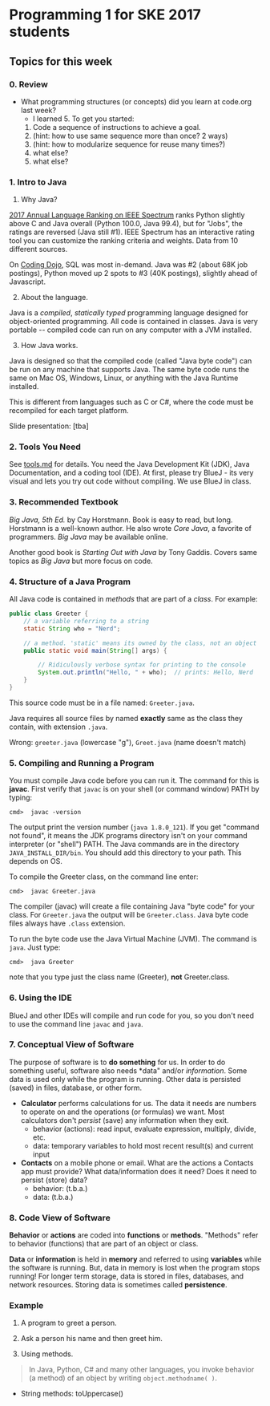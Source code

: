# Programming 1 for SKE 2017 students

## Topics for this week

### 0. Review

* What programming structures (or concepts) did you learn at code.org last week?
    * I learned 5.  To get you started:
    1. Code a sequence of instructions to achieve a goal.
    2. (hint: how to use same sequence more than once? 2 ways)
    3. (hint: how to modularize sequence for reuse many times?)
    4. what else?
    5. what else?


### 1. Intro to Java
1. Why Java?

[2017 Annual Language Ranking on IEEE Spectrum](http://spectrum.ieee.org/computing/software/top-programming-languages-2017-focus-on-jobs) ranks Python slightly above C and Java overall (Python 100.0, Java 99.4), but for "Jobs", the ratings are reversed (Java still #1). IEEE Spectrum has an interactive rating tool you can customize the ranking criteria and weights. Data from 10 different sources.

On [Coding Dojo](http://www.codingdojo.com/blog/9-most-in-demand-programming-languages-of-2017/), SQL was most in-demand. Java was #2 (about 68K job postings), Python moved up 2 spots to #3 (40K postings), slightly ahead of Javascript.

2. About the language.

Java is a *compiled*, *statically typed* programming language designed for object-oriented programming.  All code is contained in classes.  Java is very portable -- compiled code can run on any computer with a JVM installed.

3. How Java works.

Java is designed so that the compiled code (called "Java byte code")
can be run on any machine that supports Java.  The same byte code
runs the same on Mac OS, Windows, Linux, or anything with the Java
Runtime installed.

This is different from languages such as C or C#, 
where the code must be recompiled for each target platform.

Slide presentation: [tba]

### 2. Tools You Need

See [tools.md](tools.md) for details. You need the Java Development Kit (JDK), Java Documentation, and a coding tool (IDE). At first, please try BlueJ - its very visual and lets you try out code without compiling. We use BlueJ in class.

### 3. Recommended Textbook

*Big Java, 5th Ed.* by Cay Horstmann.  Book is easy to read, but long.  Horstmann is a well-known author.  He also wrote *Core Java*, a favorite of programmers. *Big Java* may be available online.

Another good book is *Starting Out with Java* by Tony Gaddis. Covers same topics as *Big Java* but more focus on code.

### 4. Structure of a Java Program

All Java code is contained in *methods* that are part of a *class*.
For example:
```java
public class Greeter {
    // a variable referring to a string
    static String who = "Nerd";

    // a method. 'static' means its owned by the class, not an object
    public static void main(String[] args) {

        // Ridiculously verbose syntax for printing to the console
        System.out.println("Hello, " + who);  // prints: Hello, Nerd
    }
}
```

This source code must be in a file named: `Greeter.java`.

Java requires all source files by named **exactly** same as the class they contain, with extension `.java`.

Wrong: `greeter.java` (lowercase "g"), `Greet.java` (name doesn't match)

### 5. Compiling and Running a Program

You must compile Java code before you can run it. The command for this is **javac**. First verify that `javac` is on your shell (or command window) PATH by typing:
```
cmd>  javac -version
```
The output print the version number (`java 1.8.0_121`).
If you get "command not found", it means the JDK programs directory isn't on your command interpreter (or "shell") PATH.  The Java commands are in the directory `JAVA_INSTALL_DIR/bin`.  You should add this directory to your path. This depends on OS.

To compile the Greeter class, on the command line enter:
```
cmd>  javac Greeter.java
```

The compiler (javac) will create a file containing Java "byte code" for your class. For `Greeter.java` the output will be `Greeter.class`.  Java byte code files always have `.class` extension.

To run the byte code use the Java Virtual Machine (JVM).  The command is `java`.  Just type:
```
cmd>  java Greeter
```
note that you type just the class name (Greeter), **not** Greeter.class.

### 6. Using the IDE

BlueJ and other IDEs will compile and run code for you, so you don't need to use the command line `javac` and `java`.

### 7. Conceptual View of Software

The purpose of software is to **do something** for us.  In order to do something useful, software also needs *data" and/or *information*.  Some data is used only while the program is running. Other data is persisted (saved) in files, database, or other form.

* **Calculator** performs calculations for us. The data it needs are numbers to operate on and the operations (or formulas) we want.  Most calculators don't *persist* (save) any information when they exit.
    * behavior (actions): read input, evaluate expression, multiply, divide, etc.
    * data: temporary variables to hold most recent result(s) and current input
* **Contacts** on a mobile phone or email.  What are the actions a Contacts app must provide?  What data/information does it need?  Does it need to persist (store) data?
    * behavior: (t.b.a.)
    * data: (t.b.a.)
    
### 8. Code View of Software

**Behavior** or **actions** are coded into **functions** or **methods**.  "Methods" refer to behavior (functions) that are part of an object or class.

**Data** or **information** is held in **memory** and referred to using **variables** while the software is running.  But, data in memory is lost when the program stops running! For longer term storage, data is stored in files, databases, and network resources.  Storing data is sometimes called **persistence**.

### Example

1. A program to greet a person.

2. Ask a person his name and then greet him.

3. Using methods.

> In Java, Python, C# and many other languages, you invoke behavior (a method)
> of an object by writing `object.methodname( )`.

   * String methods: toUppercase()
